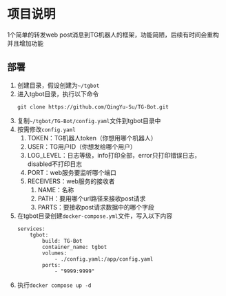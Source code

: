 # 项目说明

1个简单的转发web post消息到TG机器人的框架，功能简陋，后续有时间会重构并且增加功能

## 部署
1. 创建目录，假设创建为`~/tgbot`
2. 进入tgbot目录，执行以下命令
    ```
    git clone https://github.com/QingYu-Su/TG-Bot.git
    ```
3. 复制`~/tgbot/TG-Bot/config.yaml`文件到tgbot目录中
4. 按需修改`config.yaml`
   1. TOKEN：TG机器人token（你想用哪个机器人）
   2. USER：TG用户ID（你想发给哪个用户）
   3. LOG_LEVEL：日志等级，info打印全部，error只打印错误日志，disabled不打印日志
   4. PORT：web服务要监听哪个端口
   5. RECEIVERS：web服务的接收者
      1. NAME：名称
      2. PATH：要用哪个url路径来接收post请求
      3. PARTS：要接收post请求数据中的哪个字段
5. 在tgbot目录创建`docker-compose.yml`文件，写入以下内容
    ```
    services:
        tgbot:
            build: TG-Bot
            container_name: tgbot
            volumes:
                - ./config.yaml:/app/config.yaml
            ports:
                - "9999:9999"
    ```
6. 执行`docker compose up -d`
